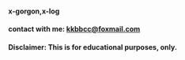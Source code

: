 
#### x-gorgon,x-log  
#### contact with me: kkbbcc@foxmail.com
#### Disclaimer: This is for educational purposes, only.




